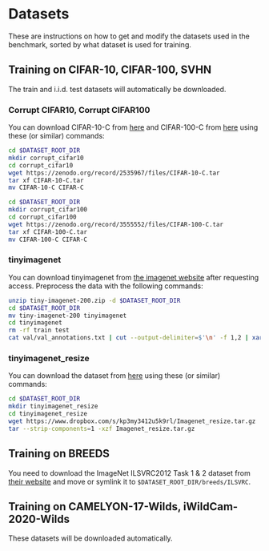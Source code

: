 # Datasets

These are instructions on how to get and modify the datasets used in the
benchmark, sorted by what dataset is used for training.

## Training on CIFAR-10, CIFAR-100, SVHN

The train and i.i.d. test datasets will automatically be downloaded.

### Corrupt CIFAR10, Corrupt CIFAR100

You can download CIFAR-10-C from [here](https://zenodo.org/record/2535967) and
CIFAR-100-C from [here](https://zenodo.org/record/3555552) using these (or similar) commands:
```bash
cd $DATASET_ROOT_DIR
mkdir corrupt_cifar10
cd corrupt_cifar10
wget https://zenodo.org/record/2535967/files/CIFAR-10-C.tar
tar xf CIFAR-10-C.tar
mv CIFAR-10-C CIFAR-C
```

```bash
cd $DATASET_ROOT_DIR
mkdir corrupt_cifar100
cd corrupt_cifar100
wget https://zenodo.org/record/3555552/files/CIFAR-100-C.tar
tar xf CIFAR-100-C.tar
mv CIFAR-100-C CIFAR-C
```

### tinyimagenet

You can download tinyimagenet from [the imagenet
website](https://image-net.org/download-images.php) after requesting access.
Preprocess the data with the following commands:

```bash
unzip tiny-imagenet-200.zip -d $DATASET_ROOT_DIR
cd $DATASET_ROOT_DIR
mv tiny-imagenet-200 tinyimagenet
cd tinyimagenet
rm -rf train test
cat val/val_annotations.txt | cut --output-delimiter=$'\n' -f 1,2 | xargs --verbose -n2 bash -c 'mkdir -p test/$1/images && mv val/images/$0 test/$1/images'
```

### tinyimagenet_resize

You can download the dataset from [here](https://github.com/ShiyuLiang/odin-pytorch) using these (or similar) commands:

```bash
cd $DATASET_ROOT_DIR
mkdir tinyimagenet_resize
cd tinyimagenet_resize
wget https://www.dropbox.com/s/kp3my3412u5k9rl/Imagenet_resize.tar.gz
tar --strip-components=1 -xzf Imagenet_resize.tar.gz
```

## Training on BREEDS

You need to download the ImageNet ILSVRC2012 Task 1 & 2 dataset from [their
website](https://image-net.org/download-images.php) and move or symlink it to
`$DATASET_ROOT_DIR/breeds/ILSVRC`.

## Training on CAMELYON-17-Wilds, iWildCam-2020-Wilds

These datasets will be downloaded automatically.
